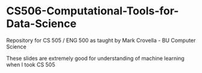 # CS506-Computational-Tools-for-Data-Science
Repository for CS 505 / ENG 500 as taught by Mark Crovella - BU Computer Science

These slides are extremely good for understanding of machine learning when I took CS 505
